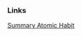 ### Links

[Summary Atomic Habit](https://www.samuelthomasdavies.com/book-summaries/self-help/atomic-habits/#:~:text=An%20atomic%20habit%20is%20a,the%20wrong%20system%20for%20change.)